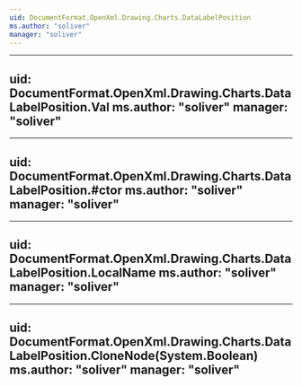 ```yaml
---
uid: DocumentFormat.OpenXml.Drawing.Charts.DataLabelPosition
ms.author: "soliver"
manager: "soliver"
---
```


---
uid: DocumentFormat.OpenXml.Drawing.Charts.DataLabelPosition.Val
ms.author: "soliver"
manager: "soliver"
---

---
uid: DocumentFormat.OpenXml.Drawing.Charts.DataLabelPosition.#ctor
ms.author: "soliver"
manager: "soliver"
---

---
uid: DocumentFormat.OpenXml.Drawing.Charts.DataLabelPosition.LocalName
ms.author: "soliver"
manager: "soliver"
---

---
uid: DocumentFormat.OpenXml.Drawing.Charts.DataLabelPosition.CloneNode(System.Boolean)
ms.author: "soliver"
manager: "soliver"
---
